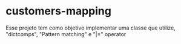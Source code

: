# customers-mapping
Esse projeto tem como objetivo implementar uma classe que utilize, "dictcomps", "Pattern matching" e "|=" operator
